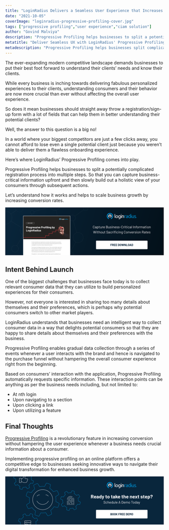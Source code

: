 ```yaml
---
title: "LoginRadius Delivers a Seamless User Experience that Increases Conversions through Enhanced Progressive Profiling"
date: "2021-10-05"
coverImage: "loginradius-progressive-profiling-cover.jpg"
tags: ["progressive profiling","user experience","ciam solution"]
author: "Govind Malviya"
description: "Progressive Profiling helps businesses to split a potentially complicated registration process into multiple steps. you can capture business-critical information upfront and then slowly build out a holistic view of your consumers through subsequent actions."
metatitle: "Deliver Seamless UX with LoginRadius' Progressive Profiling"
metadescription: "Progressive Profiling helps businesses split complicated registration processes into multiple steps. Learn how LoginRadius’ feature works to scale business growth."
---
```


The ever-expanding modern competitive landscape demands businesses to put their best foot forward to understand their clients’ needs and know their clients. 

While every business is inching towards delivering fabulous personalized experiences to their clients, understanding consumers and their behavior are now more crucial than ever without affecting the overall user experience.

So does it mean businesses should straight away throw a registration/sign-up form with a lot of fields that can help them in better understanding their potential clients? 

Well, the answer to this question is a big no!

In a world where your biggest competitors are just a few clicks away, you cannot afford to lose even a single potential client just because you weren’t able to deliver them a flawless onboarding experience. 

Here’s where LoginRadius’ Progressive Profiling comes into play. 

Progressive Profiling helps businesses to split a potentially complicated registration process into multiple steps. So that you can capture business-critical information upfront and then slowly build out a holistic view of your consumers through subsequent actions.

Let’s understand how it works and helps to scale business growth by increasing conversion rates. 

[![Progressive-Profiling-DS](Progressive-Profiling-DS.png)](https://www.loginradius.com/resource/progressive-profiling-by-loginradius-2/)


## Intent Behind Launch 

One of the biggest challenges that businesses face today is to collect relevant consumer data that they can utilize to build personalized experiences for their consumers. 

However, not everyone is interested in sharing too many details about themselves and their preferences, which is perhaps why potential consumers switch to other market players. 

LoginRadius understands that businesses need an intelligent way to collect consumer data in a way that delights potential consumers so that they are happy to share details about themselves and their preferences with the business. 

Progressive Profiling enables gradual data collection through a series of events whenever a user interacts with the brand and hence is navigated to the purchase funnel without hampering the overall consumer experience right from the beginning. 

Based on consumers’ interaction with the application, Progressive Profiling automatically requests specific information. These interaction points can be anything as per the business needs including, but not limited to: 

* At nth login
* Upon navigating to a section
* Upon clicking a link
* Upon utilizing a feature

## Final Thoughts

[Progressive Profiling](https://www.loginradius.com/progressive-profiling/) is a revolutionary feature in increasing conversion without hampering the user experience whenever a business needs crucial information about a consumer. 

Implementing progressive profiling on an online platform offers a competitive edge to businesses seeking innovative ways to navigate their digital transformation for enhanced business growth. 

[![book-a-demo-loginradius](../../assets/book-a-demo-loginradius.png)](https://www.loginradius.com/book-a-demo/)
